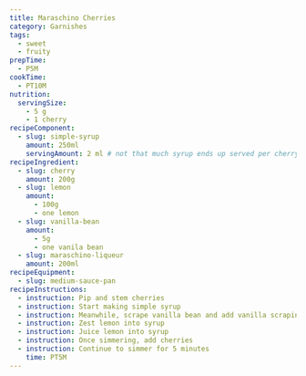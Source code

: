 ```yaml
---
title: Maraschino Cherries
category: Garnishes
tags: 
  - sweet
  - fruity
prepTime:
  - P5M
cookTime:
  - PT10M
nutrition:
  servingSize:
    - 5 g
    - 1 cherry
recipeComponent:
  - slug: simple-syrup
    amount: 250ml
    servingAmount: 2 ml # not that much syrup ends up served per cherry 
recipeIngredient:
  - slug: cherry
    amount: 200g
  - slug: lemon
    amount:
      - 100g
      - one lemon
  - slug: vanilla-bean
    amount:
      - 5g
      - one vanila bean
  - slug: maraschino-liqueur
    amount: 200ml
recipeEquipment:
  - slug: medium-sauce-pan
recipeInstructions:
  - instruction: Pip and stem cherries
  - instruction: Start making simple syrup  
  - instruction: Meanwhile, scrape vanilla bean and add vanilla scrapings to syrup
  - instruction: Zest lemon into syrup
  - instruction: Juice lemon into syrup
  - instruction: Once simmering, add cherries
  - instruction: Continue to simmer for 5 minutes
    time: PT5M
---
```

